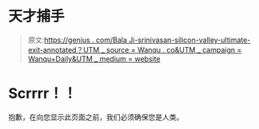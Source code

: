 # 天才捕手

> 原文:[https://genius . com/Bala Ji-srinivasan-silicon-valley-ultimate-exit-annotated？UTM _ source = Wanqu . co&UTM _ campaign = Wanqu+Daily&UTM _ medium = website](https://genius.com/Balaji-srinivasan-silicon-valleys-ultimate-exit-annotated?utm_source=wanqu.co&utm_campaign=Wanqu+Daily&utm_medium=website)

# Scrrrr！！

抱歉，在向您显示此页面之前，我们必须确保您是人类。